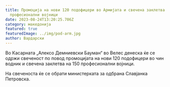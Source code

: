 ```yaml
---
title: Промоција на нови 120 подофицери во Армијата и свечена заклетва на 150
  професионални војници
date: 2023-08-24T13:20:25.706Z
category: македонија
featured: true
featuredImage: ../img/pod-arm.jpg
author: Вардарски
---
```

<!--StartFragment-->

Во Касарната „Алексо Демниевски Бауман“ во Велес денеска ќе се одржи свеченост по повод промоцијата на нови 120 подофицери во чин водник и свечена заклетва на 150 професионални војници.



<!--EndFragment--><!--StartFragment-->

На свеченоста ќе се обрати министерката за одбрана Славјанка Петровска.



<!--EndFragment-->